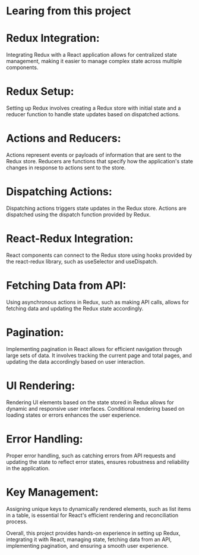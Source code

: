 # Learing from this project

# Redux Integration: 
Integrating Redux with a React application allows for centralized state management, making it easier to manage complex state across multiple components.

# Redux Setup: 
Setting up Redux involves creating a Redux store with initial state and a reducer function to handle state updates based on dispatched actions.

# Actions and Reducers:
 Actions represent events or payloads of information that are sent to the Redux store. Reducers are functions that specify how the application's state changes in response to actions sent to the store.

# Dispatching Actions:
 Dispatching actions triggers state updates in the Redux store. Actions are dispatched using the dispatch function provided by Redux.

# React-Redux Integration:
 React components can connect to the Redux store using hooks provided by the react-redux library, such as useSelector and useDispatch.

# Fetching Data from API:
 Using asynchronous actions in Redux, such as making API calls, allows for fetching data and updating the Redux state accordingly.

# Pagination:
 Implementing pagination in React allows for efficient navigation through large sets of data. It involves tracking the current page and total pages, and updating the data accordingly based on user interaction.

# UI Rendering:
 Rendering UI elements based on the state stored in Redux allows for dynamic and responsive user interfaces. Conditional rendering based on loading states or errors enhances the user experience.

# Error Handling:
 Proper error handling, such as catching errors from API requests and updating the state to reflect error states, ensures robustness and reliability in the application.

# Key Management:
 Assigning unique keys to dynamically rendered elements, such as list items in a table, is essential for React's efficient rendering and reconciliation process.

Overall, this project provides hands-on experience in setting up Redux, integrating it with React, managing state, fetching data from an API, implementing pagination, and ensuring a smooth user experience.

